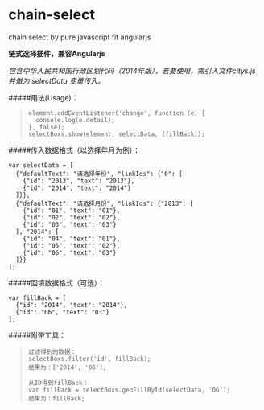 chain-select
============

chain select by pure javascript fit angularjs

**链式选择插件，兼容Angularjs**

*包含中华人民共和国行政区划代码（2014年版），若要使用，需引入文件citys.js 并做为 selectData 变量传入。*


#####用法(Usage)：

>     element.addEventListener('change', function (e) {
>       console.log(e.detail);
>     }, false);
>     selectBoxs.show(element, selectData, [fillBack]);

#####传入数据格式（以选择年月为例）：

    var selectData = [
      {"defaultText": "请选择年份", "linkIds": {"0": [
        {"id": "2013", "text": "2013"},
        {"id": "2014", "text": "2014"}
      ]}},
      {"defaultText": "请选择月份", "linkIds": {"2013": [
        {"id": "01", "text": "01"},
        {"id": "02", "text": "02"},
        {"id": "03", "text": "03"}
      ], "2014": [
        {"id": "04", "text": "01"},
        {"id": "05", "text": "02"},
        {"id": "06", "text": "03"}
      ]}}
    ];

#####回填数据格式（可选）：

    var fillBack = [
      {"id": "2014", "text": "2014"},
      {"id": "06", "text": "03"}
    ];

#####附带工具：

>     过滤得到的数据：
>     selectBoxs.filter('id', fillBack);
>     结果为：['2014', '06'];
>     
>     从ID得到fillBack：
>     var fillBack = selectBoxs.genFillById(selectData, '06');
>     结果为：fillBack;
